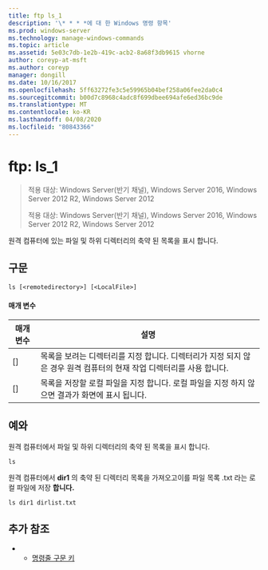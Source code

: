 ```yaml
---
title: ftp ls_1
description: '\* * * *에 대 한 Windows 명령 항목'
ms.prod: windows-server
ms.technology: manage-windows-commands
ms.topic: article
ms.assetid: 5e03c7db-1e2b-419c-acb2-8a68f3db9615 vhorne
author: coreyp-at-msft
ms.author: coreyp
manager: dongill
ms.date: 10/16/2017
ms.openlocfilehash: 5ff63272fe3c5e59965b04bef258a06fee2da0c4
ms.sourcegitcommit: b00d7c8968c4adc8f699dbee694afe6ed36bc9de
ms.translationtype: MT
ms.contentlocale: ko-KR
ms.lasthandoff: 04/08/2020
ms.locfileid: "80843366"
---
```

# <a name="ftp-ls_1"></a>ftp: ls_1

> 적용 대상: Windows Server(반기 채널), Windows Server 2016, Windows Server 2012 R2, Windows Server 2012
> 
> 
> 적용 대상: Windows Server(반기 채널), Windows Server 2016, Windows Server 2012 R2, Windows Server 2012

원격 컴퓨터에 있는 파일 및 하위 디렉터리의 축약 된 목록을 표시 합니다.   
## <a name="syntax"></a>구문  
```  
ls [<remotedirectory>] [<LocalFile>]  
```  
#### <a name="parameters"></a>매개 변수  

|      매개 변수      |                                                                       설명                                                                        |
|---------------------|----------------------------------------------------------------------------------------------------------------------------------------------------------|
| [<remotedirectory>] | 목록을 보려는 디렉터리를 지정 합니다. 디렉터리가 지정 되지 않은 경우 원격 컴퓨터의 현재 작업 디렉터리를 사용 합니다. |
|    [<LocalFile>]    |               목록을 저장할 로컬 파일을 지정 합니다. 로컬 파일을 지정 하지 않으면 결과가 화면에 표시 됩니다.               |

## <a name="examples"></a><a name=BKMK_Examples></a>예와  
원격 컴퓨터에서 파일 및 하위 디렉터리의 축약 된 목록을 표시 합니다.  
```  
ls  
```  
원격 컴퓨터에서 **dir1** 의 축약 된 디렉터리 목록을 가져오고이를 파일 목록 .txt 라는 로컬 파일에 저장 **합니다.**  
```  
ls dir1 dirlist.txt   
```  
## <a name="additional-references"></a>추가 참조  
-   - [명령줄 구문 키](command-line-syntax-key.md)  
